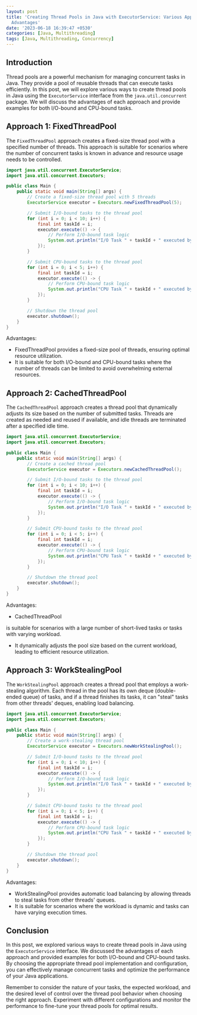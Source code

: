 ```yaml
---
layout: post
title: 'Creating Thread Pools in Java with ExecutorService: Various Approaches and
  Advantages'
date: '2023-06-18 16:39:47 +0530'
categories: [Java, Multithreading]
tags: [Java, Multithreading, Concurrency]
---
```

## Introduction

Thread pools are a powerful mechanism for managing concurrent tasks in Java. They provide a pool of reusable threads that can execute tasks efficiently. In this post, we will explore various ways to create thread pools in Java using the `ExecutorService` interface from the `java.util.concurrent` package. We will discuss the advantages of each approach and provide examples for both I/O-bound and CPU-bound tasks.

## Approach 1: FixedThreadPool

The `FixedThreadPool` approach creates a fixed-size thread pool with a specified number of threads. This approach is suitable for scenarios where the number of concurrent tasks is known in advance and resource usage needs to be controlled.

```java
import java.util.concurrent.ExecutorService;
import java.util.concurrent.Executors;

public class Main {
    public static void main(String[] args) {
        // Create a fixed-size thread pool with 5 threads
        ExecutorService executor = Executors.newFixedThreadPool(5);

        // Submit I/O-bound tasks to the thread pool
        for (int i = 0; i < 10; i++) {
            final int taskId = i;
            executor.execute(() -> {
                // Perform I/O-bound task logic
                System.out.println("I/O Task " + taskId + " executed by thread: " + Thread.currentThread().getName());
            });
        }

        // Submit CPU-bound tasks to the thread pool
        for (int i = 0; i < 5; i++) {
            final int taskId = i;
            executor.execute(() -> {
                // Perform CPU-bound task logic
                System.out.println("CPU Task " + taskId + " executed by thread: " + Thread.currentThread().getName());
            });
        }

        // Shutdown the thread pool
        executor.shutdown();
    }
}
```

Advantages:
- FixedThreadPool provides a fixed-size pool of threads, ensuring optimal resource utilization.
- It is suitable for both I/O-bound and CPU-bound tasks where the number of threads can be limited to avoid overwhelming external resources.

## Approach 2: CachedThreadPool

The `CachedThreadPool` approach creates a thread pool that dynamically adjusts its size based on the number of submitted tasks. Threads are created as needed and reused if available, and idle threads are terminated after a specified idle time.

```java
import java.util.concurrent.ExecutorService;
import java.util.concurrent.Executors;

public class Main {
    public static void main(String[] args) {
        // Create a cached thread pool
        ExecutorService executor = Executors.newCachedThreadPool();

        // Submit I/O-bound tasks to the thread pool
        for (int i = 0; i < 10; i++) {
            final int taskId = i;
            executor.execute(() -> {
                // Perform I/O-bound task logic
                System.out.println("I/O Task " + taskId + " executed by thread: " + Thread.currentThread().getName());
            });
        }

        // Submit CPU-bound tasks to the thread pool
        for (int i = 0; i < 5; i++) {
            final int taskId = i;
            executor.execute(() -> {
                // Perform CPU-bound task logic
                System.out.println("CPU Task " + taskId + " executed by thread: " + Thread.currentThread().getName());
            });
        }

        // Shutdown the thread pool
        executor.shutdown();
    }
}
```

Advantages:
- CachedThreadPool

 is suitable for scenarios with a large number of short-lived tasks or tasks with varying workload.
- It dynamically adjusts the pool size based on the current workload, leading to efficient resource utilization.

## Approach 3: WorkStealingPool

The `WorkStealingPool` approach creates a thread pool that employs a work-stealing algorithm. Each thread in the pool has its own deque (double-ended queue) of tasks, and if a thread finishes its tasks, it can "steal" tasks from other threads' deques, enabling load balancing.

```java
import java.util.concurrent.ExecutorService;
import java.util.concurrent.Executors;

public class Main {
    public static void main(String[] args) {
        // Create a work-stealing thread pool
        ExecutorService executor = Executors.newWorkStealingPool();

        // Submit I/O-bound tasks to the thread pool
        for (int i = 0; i < 10; i++) {
            final int taskId = i;
            executor.execute(() -> {
                // Perform I/O-bound task logic
                System.out.println("I/O Task " + taskId + " executed by thread: " + Thread.currentThread().getName());
            });
        }

        // Submit CPU-bound tasks to the thread pool
        for (int i = 0; i < 5; i++) {
            final int taskId = i;
            executor.execute(() -> {
                // Perform CPU-bound task logic
                System.out.println("CPU Task " + taskId + " executed by thread: " + Thread.currentThread().getName());
            });
        }

        // Shutdown the thread pool
        executor.shutdown();
    }
}
```

Advantages:
- WorkStealingPool provides automatic load balancing by allowing threads to steal tasks from other threads' queues.
- It is suitable for scenarios where the workload is dynamic and tasks can have varying execution times.

## Conclusion

In this post, we explored various ways to create thread pools in Java using the `ExecutorService` interface. We discussed the advantages of each approach and provided examples for both I/O-bound and CPU-bound tasks. By choosing the appropriate thread pool implementation and configuration, you can effectively manage concurrent tasks and optimize the performance of your Java applications.

Remember to consider the nature of your tasks, the expected workload, and the desired level of control over the thread pool behavior when choosing the right approach. Experiment with different configurations and monitor the performance to fine-tune your thread pools for optimal results.